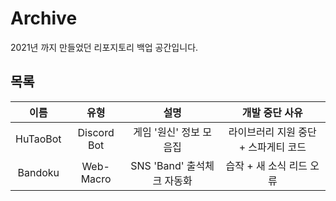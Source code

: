 # Archive
2021년 까지 만들었던 리포지토리 백업 공간입니다.

## 목록
|이름|유형|설명|개발 중단 사유|
|:---:|:---:|:---:|:---:|
|HuTaoBot|Discord Bot|게임 '원신' 정보 모음집|라이브러리 지원 중단 + 스파게티 코드|
|Bandoku|Web-Macro|SNS 'Band' 출석체크 자동화|습작 + 새 소식 리드 오류|